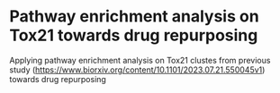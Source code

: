 # Pathway enrichment analysis on Tox21 towards drug repurposing
 Applying pathway enrichment analysis on Tox21 clustes from previous study (https://www.biorxiv.org/content/10.1101/2023.07.21.550045v1) towards drug repurposing

